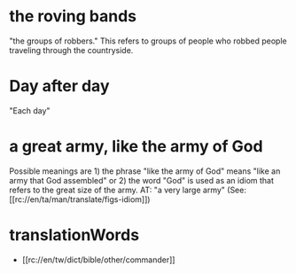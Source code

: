 # the roving bands

"the groups of robbers." This refers to groups of people who robbed people traveling through the countryside.

# Day after day

"Each day"

# a great army, like the army of God

Possible meanings are 1) the phrase "like the army of God" means "like an army that God assembled" or 2) the word "God" is used as an idiom that refers to the great size of the army. AT: "a very large army" (See: [[rc://en/ta/man/translate/figs-idiom]])

# translationWords

* [[rc://en/tw/dict/bible/other/commander]]